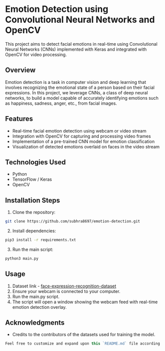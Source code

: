 # Emotion Detection using Convolutional Neural Networks and OpenCV

This project aims to detect facial emotions in real-time using Convolutional Neural Networks (CNNs) implemented with Keras and integrated with OpenCV for video processing.

## Overview

Emotion detection is a task in computer vision and deep learning that involves recognizing the emotional state of a person based on their facial expressions. In this project, we leverage CNNs, a class of deep neural networks, to build a model capable of accurately identifying emotions such as happiness, sadness, anger, etc., from facial images.

## Features

- Real-time facial emotion detection using webcam or video stream
- Integration with OpenCV for capturing and processing video frames
- Implementation of a pre-trained CNN model for emotion classification
- Visualization of detected emotions overlaid on faces in the video stream

## Technologies Used

- Python
- TensorFlow / Keras
- OpenCV

## Installation Steps

1. Clone the repository:
```bash
git clone https://github.com/subhra8697/emotion-detection.git
```
2. Install dependencies:
```bash
pip3 install -r requirements.txt
```
3. Run the main script:
```bash
python3 main.py
```
## Usage
1. Dataset link - [ face-expression-recognition-dataset](https://www.kaggle.com/jonathanoheix/face-expression-recognition-dataset)
2. Ensure your webcam is connected to your computer.
3. Run the main.py script.
4. The script will open a window showing the webcam feed with real-time emotion detection overlay.
## Acknowledgments
* Credits to the contributors of the datasets used for training the model.
```javascript
Feel free to customize and expand upon this `README.md` file according to the specifics of your project, such as adding detailed usage instructions, troubleshooting tips, or acknowledgments.
```